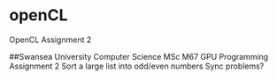 # openCL
OpenCL Assignment 2

##Swansea University Computer Science MSc
M67 GPU Programming
Assignment 2
Sort a large list into odd/even numbers
Sync problems?
